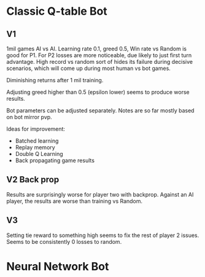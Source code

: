 # Classic Q-table Bot
## V1
1mil games AI vs AI. Learning rate 0.1, greed 0.5, 
Win rate vs Random is good for P1. For P2 losses are more noticeable, due likely to just first turn advantage.
High record vs random sort of hides its failure during decisive scenarios, which will come up during most human vs bot games.

Diminishing returns after 1 mil training.

Adjusting greed higher than 0.5 (epsilon lower) seems to produce worse results.

Bot parameters can be adjusted separately. Notes are so far mostly based on bot mirror pvp.

Ideas for improvement:
- Batched learning
- Replay memory
- Double Q Learning
- Back propagating game results

## V2 Back prop
Results are surprisingly worse for player two with backprop. Against an AI player, the results are worse than training vs Random.

## V3
Setting tie reward to something high seems to fix the rest of player 2 issues. Seems to be consistently 0 losses to random.

# Neural Network Bot
